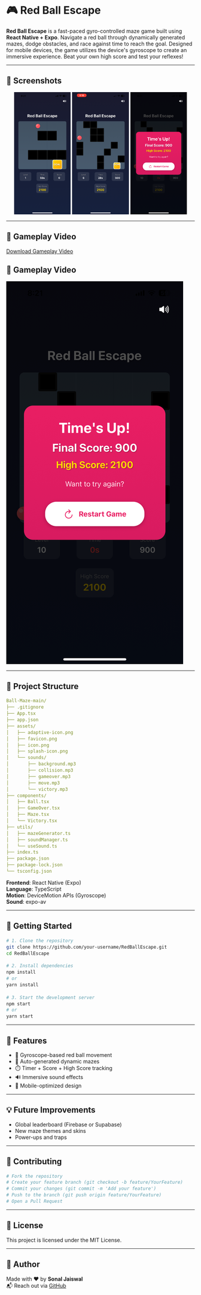 # 🎮 Red Ball Escape

**Red Ball Escape** is a fast-paced gyro-controlled maze game built using **React Native + Expo**. Navigate a red ball through dynamically generated mazes, dodge obstacles, and race against time to reach the goal. Designed for mobile devices, the game utilizes the device's gyroscope to create an immersive experience. Beat your own high score and test your reflexes!

---

## 📸 Screenshots

<p align="center">
  <img src="assets/screen1.PNG" width="30%" />
  <img src="assets/screen2.PNG" width="30%" />
  <img src="assets/screen3.PNG" width="30%" />
</p>

---

## 🎥 Gameplay Video

[Download Gameplay Video](assets/screen.mp4)

## 🎥 Gameplay Video

[![Watch the video](assets/screen3.PNG)](assets/screen.mp4)


---

## 📁 Project Structure

```yaml
Ball-Maze-main/
├── .gitignore
├── App.tsx
├── app.json
├── assets/
│   ├── adaptive-icon.png
│   ├── favicon.png
│   ├── icon.png
│   ├── splash-icon.png
│   └── sounds/
│       ├── background.mp3
│       ├── collision.mp3
│       ├── gameover.mp3
│       ├── move.mp3
│       └── victory.mp3
├── components/
│   ├── Ball.tsx
│   ├── GameOver.tsx
│   ├── Maze.tsx
│   └── Victory.tsx
├── utils/
│   ├── mazeGenerator.ts
│   ├── soundManager.ts
│   └── useSound.ts
├── index.ts
├── package.json
├── package-lock.json
└── tsconfig.json
```

**Frontend**: React Native (Expo)  
**Language**: TypeScript  
**Motion**: DeviceMotion APIs (Gyroscope)  
**Sound**: expo-av

---

## 🔄 Getting Started

```bash
# 1. Clone the repository
git clone https://github.com/your-username/RedBallEscape.git
cd RedBallEscape

# 2. Install dependencies
npm install
# or
yarn install

# 3. Start the development server
npm start
# or
yarn start
```

---

## 🧠 Features

- 🔄 Gyroscope-based red ball movement
- 🧱 Auto-generated dynamic mazes
- ⏱️ Timer + Score + High Score tracking
- 🔊 Immersive sound effects
- 📱 Mobile-optimized design

---

## 💡 Future Improvements

- Global leaderboard (Firebase or Supabase)
- New maze themes and skins
- Power-ups and traps

---

## 🤝 Contributing

```bash
# Fork the repository
# Create your feature branch (git checkout -b feature/YourFeature)
# Commit your changes (git commit -m 'Add your feature')
# Push to the branch (git push origin feature/YourFeature)
# Open a Pull Request
```

---

## 📝 License

This project is licensed under the MIT License.

---

## 📣 Author

Made with ❤️ by **Sonal Jaiswal**  
📬 Reach out via [GitHub](https://github.com/sonal-jaiswal) 